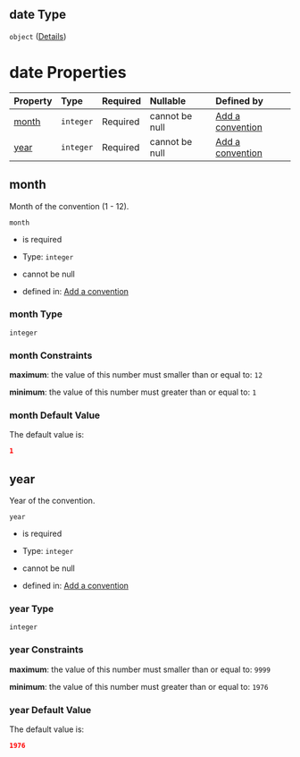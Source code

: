 ## date Type

`object` ([Details](add-convention-properties-date.md))

# date Properties

| Property        | Type      | Required | Nullable       | Defined by                                                                                                                     |
| :-------------- | :-------- | :------- | :------------- | :----------------------------------------------------------------------------------------------------------------------------- |
| [month](#month) | `integer` | Required | cannot be null | [Add a convention](add-convention-properties-date-properties-month.md "add-convention.json#/properties/date/properties/month") |
| [year](#year)   | `integer` | Required | cannot be null | [Add a convention](add-convention-properties-date-properties-year.md "add-convention.json#/properties/date/properties/year")   |

## month

Month of the convention (1 - 12).

`month`

*   is required

*   Type: `integer`

*   cannot be null

*   defined in: [Add a convention](add-convention-properties-date-properties-month.md "add-convention.json#/properties/date/properties/month")

### month Type

`integer`

### month Constraints

**maximum**: the value of this number must smaller than or equal to: `12`

**minimum**: the value of this number must greater than or equal to: `1`

### month Default Value

The default value is:

```json
1
```

## year

Year of the convention.

`year`

*   is required

*   Type: `integer`

*   cannot be null

*   defined in: [Add a convention](add-convention-properties-date-properties-year.md "add-convention.json#/properties/date/properties/year")

### year Type

`integer`

### year Constraints

**maximum**: the value of this number must smaller than or equal to: `9999`

**minimum**: the value of this number must greater than or equal to: `1976`

### year Default Value

The default value is:

```json
1976
```

